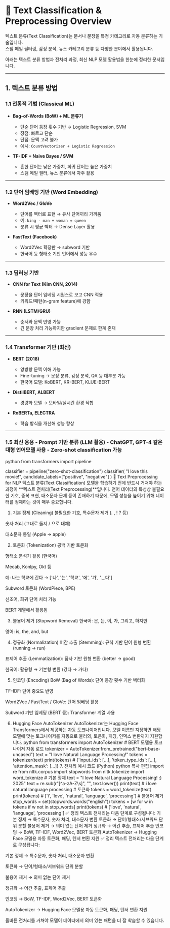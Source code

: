 # 📝 Text Classification & Preprocessing Overview

텍스트 분류(Text Classification)는 문서나 문장을 특정 카테고리로 자동 분류하는 기술입니다.  
스팸 메일 필터링, 감정 분석, 뉴스 카테고리 분류 등 다양한 분야에서 활용됩니다.  

아래는 텍스트 분류 방법과 전처리 과정, 최신 NLP 모델 활용법을 한눈에 정리한 문서입니다.  

---

## 1. 텍스트 분류 방법

### 1.1 전통적 기법 (Classical ML)

- **Bag-of-Words (BoW) + ML 분류기**  
  - 단순 단어 등장 횟수 기반 → Logistic Regression, SVM  
  - 장점: 빠르고 단순  
  - 단점: 문맥 고려 불가  
  - 예시: `CountVectorizer + Logistic Regression`

- **TF-IDF + Naive Bayes / SVM**  
  - 흔한 단어는 낮은 가중치, 희귀 단어는 높은 가중치  
  - 스팸 메일 필터, 뉴스 분류에서 자주 활용

---

### 1.2 단어 임베딩 기반 (Word Embedding)

- **Word2Vec / GloVe**  
  - 단어를 벡터로 표현 → 유사 단어끼리 가까움  
  - 예: `king - man + woman ≈ queen`  
  - 분류 시 평균 벡터 → Dense Layer 활용

- **FastText (Facebook)**  
  - Word2Vec 확장판 → subword 기반  
  - 한국어 등 형태소 기반 언어에서 성능 우수

---

### 1.3 딥러닝 기반

- **CNN for Text (Kim CNN, 2014)**  
  - 문장을 단어 임베딩 시퀀스로 보고 CNN 적용  
  - 키워드/패턴(n-gram feature)에 강함

- **RNN (LSTM/GRU)**  
  - 순서와 문맥 반영 가능  
  - 긴 문장 처리 가능하지만 gradient 문제로 한계 존재

---

### 1.4 Transformer 기반 (최신)

- **BERT (2018)**  
  - 양방향 문맥 이해 가능  
  - Fine-tuning → 문장 분류, 감정 분석, QA 등 대부분 가능  
  - 한국어 모델: KoBERT, KR-BERT, KLUE-BERT

- **DistilBERT, ALBERT**  
  - 경량화 모델 → 모바일/실시간 환경 적합

- **RoBERTa, ELECTRA**  
  - 학습 방식을 개선해 성능 향상

---
### 1.5 최신 응용 - **Prompt 기반 분류 (LLM 활용)** - ChatGPT, GPT-4 같은 대형 언어모델 사용 - Zero-shot classification 가능
python
from transformers import pipeline

classifier = pipeline("zero-shot-classification")
classifier(
    "I love this movie!",
    candidate_labels=["positive", "negative"]
)
🔧 Text Preprocessing for NLP
텍스트 분류(Text Classification) 모델을 학습하기 전에 반드시 거쳐야 하는 과정이 **텍스트 전처리(Text Preprocessing)**입니다.
언어 데이터의 특성상 불필요한 기호, 중복 표현, 대소문자 문제 등이 존재하기 때문에, 모델 성능을 높이기 위해 데이터를 정제하는 것이 매우 중요합니다.

1. 기본 정제 (Cleaning)
불필요한 기호, 특수문자 제거 (. , ! ? 등)

숫자 처리 (그대로 둘지 / <NUM>으로 대체)

대소문자 통일 (Apple → apple)

2. 토큰화 (Tokenization)
공백 기반 토큰화

형태소 분석기 활용 (한국어)

Mecab, Konlpy, Okt 등

예: 나는 학교에 간다 → ['나', '는', '학교', '에', '가', 'ᆫ다']

Subword 토큰화 (WordPiece, BPE)

신조어, 희귀 단어 처리 가능

BERT 계열에서 활용됨

3. 불용어 제거 (Stopword Removal)
한국어: 은, 는, 이, 가, 그리고, 하지만

영어: is, the, and, but

4. 정규화 (Normalization)
어간 추출 (Stemming): 규칙 기반 단어 원형 변환 (running → run)

표제어 추출 (Lemmatization): 품사 기반 원형 변환 (better → good)

한국어: 활용형 → 기본형 변환 (갔다 → 가다)

5. 인코딩 (Encoding)
BoW (Bag of Words): 단어 등장 횟수 기반 벡터화

TF-IDF: 단어 중요도 반영

Word2Vec / FastText / GloVe: 단어 임베딩 활용

Subword 기반 임베딩 (BERT 등): Transformer 계열 사용

6. Hugging Face AutoTokenizer
AutoTokenizer는 Hugging Face Transformers에서 제공하는 자동 토크나이저입니다.
모델 이름만 지정하면 해당 모델에 맞는 토크나이저를 자동으로 불러와, 토큰화, 패딩, 인덱스 변환까지 지원합니다.
python from transformers import AutoTokenizer # BERT 모델용 토크나이저 자동 로드 tokenizer = AutoTokenizer.from_pretrained("bert-base-uncased") text = "I love Natural Language Processing!" tokens = tokenizer(text) print(tokens) # {'input_ids': [...], 'token_type_ids': [...], 'attention_mask': [...]} 7. 전처리 예시 코드 (Python) python 복사 편집 import re from nltk.corpus import stopwords from nltk.tokenize import word_tokenize # 기본 정제 text = "I love Natural Language Processing! :) 2025" text = re.sub(r"[^a-zA-Z\s]", "", text.lower()) print(text) # i love natural language processing # 토큰화 tokens = word_tokenize(text) print(tokens) # ['i', 'love', 'natural', 'language', 'processing'] # 불용어 제거 stop_words = set(stopwords.words("english")) tokens = [w for w in tokens if w not in stop_words] print(tokens) # ['love', 'natural', 'language', 'processing'] ✅ 정리 텍스트 전처리는 다음 단계로 구성됩니다: 기본 정제 → 특수문자, 숫자 처리, 대소문자 변환 토큰화 → 단어/형태소/서브워드 단위 분할 불용어 제거 → 의미 없는 단어 제거 정규화 → 어간 추출, 표제어 추출 인코딩 → BoW, TF-IDF, Word2Vec, BERT 토큰화 AutoTokenizer → Hugging Face 모델용 자동 토큰화, 패딩, 텐서 변환 지원
✅ 정리
텍스트 전처리는 다음 단계로 구성됩니다:

기본 정제 → 특수문자, 숫자 처리, 대소문자 변환

토큰화 → 단어/형태소/서브워드 단위 분할

불용어 제거 → 의미 없는 단어 제거

정규화 → 어간 추출, 표제어 추출

인코딩 → BoW, TF-IDF, Word2Vec, BERT 토큰화

AutoTokenizer → Hugging Face 모델용 자동 토큰화, 패딩, 텐서 변환 지원

올바른 전처리를 거쳐야 모델이 데이터에서 의미 있는 패턴을 더 잘 학습할 수 있습니다.

